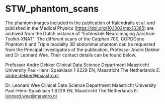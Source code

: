 # STW_phantom_scans
The phantom images included in the publication of Kalendralis et al. and published in the Medical Physics (https://doi.org/10.1002/mp.13385) are archived from the Dutch 
instance of "Extensible Neuroimaging Aarchive Toolkit-XNAT". The different scans of the Catphan 700, COPDGene Phantom II and Triple modality 3D abdominal phantom can be requested from the Principal Investigators of the publication, Professor Andre Dekker and Dr Leonard Wee.
Their contact details can be found below.

Professor Andre Dekker
Clinical Data Science Department
Maastricht University
Paul-Henri Spaaklaan 1
6229 EN, Maastricht
The Netherlands
E: andre.dekker@maastro.nl


Dr. Leonard Wee
Clinical Data Science Department
Maastricht University
Paul-Henri Spaaklaan 1
6229 EN, Maastricht
The Netherlands
E: leonard.wee@maastro.nl
